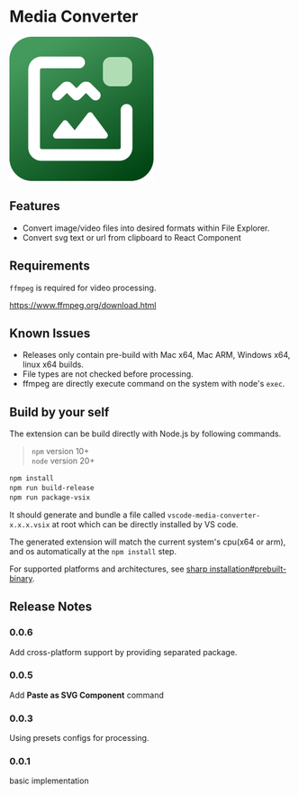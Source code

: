 # Media Converter

![Media Converter Icon](icon.png)

## Features

- Convert image/video files into desired formats within File Explorer.
- Convert svg text or url from clipboard to React Component

## Requirements

`ffmpeg` is required for video processing.

https://www.ffmpeg.org/download.html

## Known Issues

- Releases only contain pre-build with Mac x64, Mac ARM, Windows x64, linux x64 builds.
- File types are not checked before processing.
- ffmpeg are directly execute command on the system with node's `exec`.

## Build by your self

The extension can be build directly with Node.js by following commands.

> `npm` version 10+  
> `node` version 20+

```sh
npm install
npm run build-release
npm run package-vsix
```

It should generate and bundle a file called `vscode-media-converter-x.x.x.vsix` at root which can be directly installed by VS code.

The generated extension will match the current system's cpu(x64 or arm), and os automatically at the `npm install` step.

For supported platforms and architectures, see [sharp installation#prebuilt-binary](https://sharp.pixelplumbing.com/install#prebuilt-binaries).

## Release Notes

### 0.0.6

Add cross-platform support by providing separated package.

### 0.0.5

Add **Paste as SVG Component** command

### 0.0.3

Using presets configs for processing.

### 0.0.1

basic implementation
